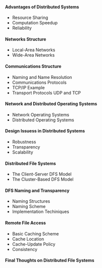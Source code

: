 #### Advantages of Distributed Systems
- Resource Sharing
- Computation Speedup
- Reliability

#### Networks Structure
- Local-Area Networks
- Wide-Area Networks

#### Communications Structure
- Naming and Name Resolution
- Communications Protocols
- TCP/IP Example
- Transport Protocols UDP and TCP 

#### Network and Distributed Operating Systems
- Network Operating Systems
- Distributed Operating Systems

#### Design Issuess in Distributed Systems
- Robustness
- Transparency
- Scalability

#### Distributed File Systems
- The Client-Server DFS Model
- The Cluster-Based DFS Model 

#### DFS Naming and Transparency
- Naming Structures
- Naming Scheme
- Implementation Techiniques

#### Remote File Access
- Basic Caching Scheme
- Cache Location
- Cache-Update Policy
- Consistency

#### Final Thoughts on Distributed File Systems
